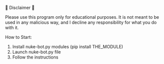 📌 Disclaimer 📌




Please use this program only for educational purposes.
It is not meant to be used in any malicious way, and I decline any responsibility for what you do with it.


How to Start:
1. Install nuke-bot.py modules (pip install THE_MODULE)
2. Launch nuke-bot.py file
3. Follow the instructions
